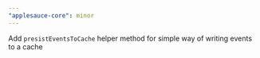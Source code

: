 ```yaml
---
"applesauce-core": minor
---
```


Add `presistEventsToCache` helper method for simple way of writing events to a cache
